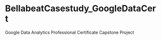 # BellabeatCasestudy_GoogleDataCert
Google Data Analytics Professional Certificate Capstone Project
